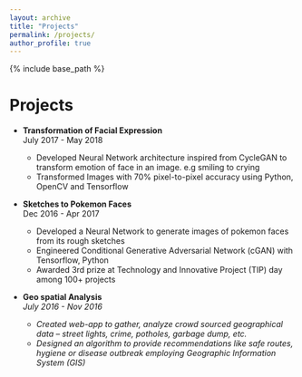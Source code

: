 ```yaml
---
layout: archive
title: "Projects"
permalink: /projects/
author_profile: true
---
```


{% include base_path %}

Projects
=====

* **Transformation of Facial Expression**<br>
  <i class="fa fa-clock-o" aria-hidden="true"></i>July 2017 - May 2018
    * Developed Neural Network architecture inspired from CycleGAN to transform emotion of face in an image. e.g smiling to crying
    * Transformed Images with 70% pixel-to-pixel accuracy using Python, OpenCV and Tensorflow

* **Sketches to Pokemon Faces**<br>
  <i class="fa fa-clock-o" aria-hidden="true"></i>Dec 2016 - Apr 2017
    * Developed a Neural Network to generate images of pokemon faces from its rough sketches
    * Engineered Conditional Generative Adversarial Network (cGAN) with Tensorflow, Python
    * Awarded 3rd prize at Technology and Innovative Project (TIP) day among 100+ projects

* **Geo spatial Analysis**<br>
<i class="fa fa-clock-o" aria-hidden="true">July 2016 - Nov 2016
  * Created web-app to gather, analyze crowd sourced geographical data – street lights, crime, potholes, garbage dump, etc.
  * Designed an algorithm to provide recommendations like safe routes, hygiene or disease outbreak employing Geographic Information System (GIS)
